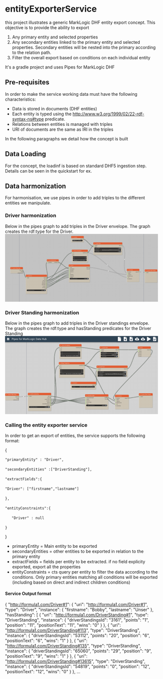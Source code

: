 # entityExporterService

this project illustrates a generic MarkLogic DHF entity export concept.
This objective is to provide the ability to export 
1) Any primary entity and selected properties
2) Any secondary entities linked to the primary entity and selected properties. Secondary entities will be nested into the primary according to the relation path.
3) Filter the overall export based on conditions on each individual entity

It's a gradle project and uses Pipes for MarkLogic DHF

## Pre-requisites
In order to make the service working data must have the following characteristics:
- Data is stored in documents (DHF entities)
- Each entity is typed using the  http://www.w3.org/1999/02/22-rdf-syntax-ns#type predicate.
- Relations between entities is managed with triples
- URI of documents are the same as IRI in the triples

In the following paragraphs we detail how the concept is built

## Data Loading
For the concept, the loadinf is based on standard DHF5 ingestion step. Details can be seen in the quickstart for ex.

## Data harmonization
For harmonisation, we use pipes in order to add triples to the different entities we manipulate.

### Driver harmonization
Below in the pipes graph to add triples in the Driver envelope.
The graph creates the rdf:type for the Driver.
![Driver harmonization in Pipe](https://github.com/epoilvet/entityExporterService/blob/master/wiki/pipes_driver.png?raw=true)

### Driver Standing harmonization
Below in the pipes graph to add triples in the Driver standings envelope.
The graph creates the rdf:type and hasStanding predicates for the Driver Standing
![Driver harmonization in Pipe](https://github.com/epoilvet/entityExporterService/blob/master/wiki/pipes_driverstandings.png?raw=true)

### Calling the entity exporter service

In order to get an export of entities, the service supports the following format:
 
 {
 
    "primaryEntity" : "Driver",
 
    "secondaryEntities" :["DriverStanding"],
 
    "extractFields":{
 
    "Driver": ["firstname","lastname"]

    },
 
    "entityConstraints":{
 
       "Driver" : null
 
    }

}


- primaryEntity = Main entity to be exported
- secondaryEntities = other entities to be exported in relation to the primary entity
- extractFields = fields per entity to be extracted. if no field explicity exported, export all the properties
- entityConstraints = cts query per entity to filter the data according to the conditions. Only primary entities matching all conditions will be exported (including based on direct and indirect children conditions)

#### Service Output format
{
    "http://formula1.com/Driver#1": {
        "uri": "http://formula1.com/Driver#1",
        "type": "Driver",
        "instance": {
            "firstname": "Bobby",
            "lastname": "Unser"
        },
        "hasStanding": [
            {
                "uri": "http://formula1.com/DriverStanding#1",
                "type": "DriverStanding",
                "instance": {
                    "driverStandingsId": "3161",
                    "points": "1",
                    "position": "11",
                    "positionText": "11",
                    "wins": "0"
                }
            },
            {
                "uri": "http://formula1.com/DriverStanding#113",
                "type": "DriverStanding",
                "instance": {
                    "driverStandingsId": "53112",
                    "points": "20",
                    "position": "6",
                    "positionText": "6",
                    "wins": "1"
                }
            },
            {
                "uri": "http://formula1.com/DriverStanding#135",
                "type": "DriverStanding",
                "instance": {
                    "driverStandingsId": "65060",
                    "points": "29",
                    "position": "9",
                    "positionText": "9",
                    "wins": "1"
                }
            },
            {
                "uri": "http://formula1.com/DriverStanding#13615",
                "type": "DriverStanding",
                "instance": {
                    "driverStandingsId": "54819",
                    "points": "0",
                    "position": "12",
                    "positionText": "12",
                    "wins": "0"
                }
            },
...
